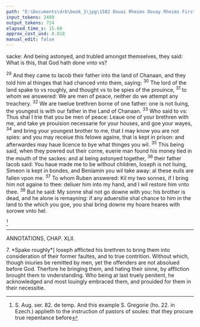 ```yaml
---
path: "E:\Documents\drb\book_1\jpg\1582 Douai Rheims Douay Rheims First Edition  1 of 3 1609 Old Testament.pdf-150.jpg"
input_tokens: 2409
output_tokens: 724
elapsed_time_s: 15.00
approx_cost_usd: 0.018
manual_edit: false
---
```

sacke: And being astonyed, and trubled amongst themselves, they said: What is this, that God hath done vnto vs?

<sup>29</sup> And they came to Iacob their father into the land of Chanaan, and they told him al thinges that had chanced vnto them, saying: <sup>30</sup> The lord of the land spake to vs roughly, and thought vs to be spies of the prouince, <sup>31</sup> to whom we answered: We are men of peace, neither do we attempt any treachery. <sup>32</sup> We are twelue brethren borne of one father: one is not liuing, the youngest is with our father in the Land of Chanaan. <sup>33</sup> Who said to vs: Thus shal I trie that you be men of peace: Leaue one of your brethren with me, and take ye prouision necessarie for your houses, and goe your wayes, <sup>34</sup> and bring your youngest brother to me, that I may know you are not spies: and you may receiue this felowe againe, that is kept in prison: and afterwardes may haue licence to bye what thinges you wil. <sup>35</sup> This being said, when they powred out their corne, euerie man found his money tied in the mouth of the sackes: and al being astonyed together, <sup>36</sup> their father Iacob said: You haue made me to be without children, Ioseph is not liuing, Simeon is kept in bondes, and Beniamin you wil take away: al these euils are fallen vpon me. <sup>37</sup> To whom Ruben answered: Kil my two sonnes, if I bring him not againe to thee: deliuer him into my hand, and I wil restore him vnto thee. <sup>38</sup> But he said: My sonne shal not go downe with you: his brother is dead, and he alone is remayning: if any aduersitie shal chance to him in the land to the which you goe, you shal bring downe my hoare heares with sorowe vnto hel.

[^1]

---

ANNOTATIONS,
CHAP. XLII.

<aside>7. *Spake roughly*] Ioseph afflicted his brethren to bring them into consideration of their former faultes, and to true contrition. Without which, though iniuries be remitted by men, yet the offenders are not absolued before God. Therfore he bringing them, and hating their sinne, by affliction brought them to vnderstanding. Who being at last truely penitent, he acknowledged and most louingly embraced them, and prouided for them in their necessitie.</aside>

[^1]: S. Aug. ser. 82. de temp. And this example S. Gregorie (ho. 22. in Ezech.) applieth to the instruction of pastors of soules: that they procure true repentance before